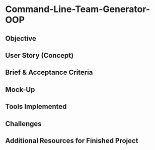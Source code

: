 # Command-Line-Team-Generator-OOP

## Objective

## User Story (Concept)

## Brief & Acceptance Criteria

## Mock-Up

## Tools Implemented

## Challenges

## Additional Resources for Finished Project


